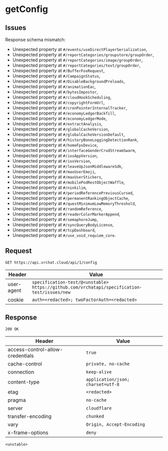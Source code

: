 # getConfig

## Issues
Response schema mismatch:
* Unexpected property at ``#/events/useDirectPlayerSerialization``,
* Unexpected property at ``#/reportCategories/groupstore/groupOrder``,
* Unexpected property at ``#/reportCategories/image/groupOrder``,
* Unexpected property at ``#/reportCategories/text/groupOrder``,
* Unexpected property at ``#/BufferFoxRequest``,
* Unexpected property at ``#/CampaignStatus``,
* Unexpected property at ``#/DisableBackgroundPreloads``,
* Unexpected property at ``#/animationEac``,
* Unexpected property at ``#/bytesImpostor``,
* Unexpected property at ``#/cloudHookScheduling``,
* Unexpected property at ``#/copyrightFormUrl``,
* Unexpected property at ``#/cronPointerInternalTracker``,
* Unexpected property at ``#/economyLedgerBackfill``,
* Unexpected property at ``#/economyLedgerMode``,
* Unexpected property at ``#/extractAnalysis``,
* Unexpected property at ``#/globalCacheVersion``,
* Unexpected property at ``#/globalCacheVersionDefault``,
* Unexpected property at ``#/historyBoneLoggingDetectionRank``,
* Unexpected property at ``#/homeFpsDevice``,
* Unexpected property at ``#/interfaceGenderCrudStreamSwarm``,
* Unexpected property at ``#/iosAppVersion``,
* Unexpected property at ``#/iosVersion``,
* Unexpected property at ``#/leaveUpJsonMiddlewareSdk``,
* Unexpected property at ``#/maxUserEmoji``,
* Unexpected property at ``#/maxUserStickers``,
* Unexpected property at ``#/mobilePodRestObjectWaffle``,
* Unexpected property at ``#/ninkilim``,
* Unexpected property at ``#/periodReferencePreviousCursed``,
* Unexpected property at ``#/permanentRankingObjectCache``,
* Unexpected property at ``#/questMinimumLowMemoryThreshold``,
* Unexpected property at ``#/randomReference``,
* Unexpected property at ``#/readerColorMarkerAppend``,
* Unexpected property at ``#/semaphoreJump``,
* Unexpected property at ``#/syncQueryBodyLicense``,
* Unexpected property at ``#/tcpDashboard``,
* Unexpected property at ``#/use_void_requiem_core``.
## Request
`GET https://api.vrchat.cloud/api/1/config`

| Header | Value |
| ------ | ----- |
| user-agent | `specification-test/@<unstable> https://github.com/vrchatapi/specification-test/issues/new` |
| cookie | `auth=<redacted>; twoFactorAuth=<redacted>` |


## Response
`200 OK`

| Header | Value |
| ------ | ----- |
| access-control-allow-credentials | `true` |
| cache-control | `private, no-cache` |
| connection | `keep-alive` |
| content-type | `application/json; charset=utf-8` |
| etag | `<redacted>` |
| pragma | `no-cache` |
| server | `cloudflare` |
| transfer-encoding | `chunked` |
| vary | `Origin, Accept-Encoding` |
| x-frame-options | `deny` |

```jsonc
<unstable>
```
